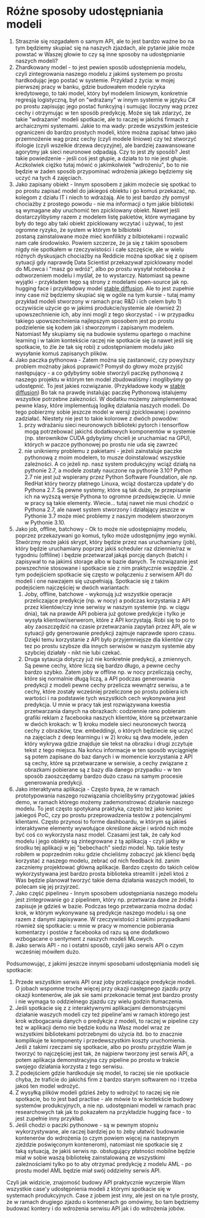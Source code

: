 # Różne sposoby udostępniania modeli
1. Strasznie się rozgadałem o samym API, ale to jest bardzo ważne bo na tym będziemy skupiać się na naszych zjazdach, ale pytanie jakie może powstać w Waszej głowie to czy są inne sposoby na udostępnianie naszych modeli? 
2. Zhardkowany model - to jest pewien sposób udostępnienia modelu, czyli zintegrowania naszego modelu z jakimś systemem po prostu hardkodując jego postać w systemie. Przykład z życia: w mojej pierwszej pracy w banku, gdzie budowałem modele ryzyka kredytowego, to taki model, który był modelem liniowym, konkretnie regresją logistyczną, był on "wdrażany" w innym systemie w języku C# po prostu zapisując jego postać funkcyjną i sumując iloczyny wag przez cechy i otrzymując w ten sposób predykcję. Może się tak zdarzyć, że takie "wdrażanie" modeli spotkacie, ale to raczej w jakichś firmach z archaicznymi systemami. Jakie to ma wady: przede wszystkim jesteście ograniczeni do bardzo prostych modeli, które można zapisać łatwo jako przemnożenie wag przez cechy (czyli modele liniowe) czy też stworzyć ifologie (czyli wszelkie drzewa decyzyjne), ale bardziej zaawansowane agorytmy jak sieci neuronowe odpadają. Czy to jest zły sposób? Jest takie powiedzenie - jeśli coś jest głupie, a działa to to nie jest głupie. Aczkolwiek ciężko tutaj mówić o jakimkolwiek "wdrożeniu", bo to nie będzie w żaden sposób przypominać wdrożenia jakiego będziemy się uczyć na tych 4 zajęciach.
3. Jako zapisany obiekt - Innym sposobem z jakim możecie się spotkać to po prostu zapisać model do jakiegoś obiektu i go komuś przekazać, np. kolegom z działu IT i niech to wdrażają. Ale to jest bardzo zły pomysł chociażby z prostego powodu - nie ma informacji o tym jakie biblioteki są wymagane aby uruchomić ten zpicklowany obiekt. Nawet jeśli dostarczylibyśmy razem z modelem listę pakietów, które wymagane by były do tego aby taki obiekt zpicklowany wczytać i używać, to jest ogromne ryzyko, że system w którym te bilbioteki zostaną zainstalowane może mieć konfilikty z bilbiotekami i rozwalić nam całe środowisko. Powiem szczerze, że ja się z takim sposobem nigdy nie spotkałem w rzeczywistości i całe szczęście, ale w wielu różnych dyskusjach chociażby na Reddicie można spotkać się z opisem sytuacji gdy naprawdę Data Scientist przekazywał zpicklowany model do MLowca i "masz go wdróż", albo po prostu wysyłał notebooka z odtworzeniem modelu i myślał, że to wystarczy. 
   Natomiast są pewne wyjątki - przykładem tego są strony z modelami open-source jak np. hugging face i przykładowy model [stable diffusion](https://huggingface.co/stabilityai/stable-diffusion-xl-base-1.0). Ale to jest zupełnie inny case niż będziemy skupiać się w ogóle na tym kursie - tutaj mamy przykład modeli stworzony w ramach prac R&D i ich celem było 1) oczywiście użycie go w jakimś produkcie/systemie ale również 2) upowszechnienie ich, aby inni mogli z tego skorzystać - i w przypadku takiego upowszechnienia najlepszym sposobem jest po prostu podzielenie się kodem jak i stworzonym i zapisanym modelem. Natomiast My skupiamy się na budowie systemu opartego o machine learning i w takim kontekście raczej nie spotkacie się (a nawet jeśli się spotkacie, to źle że tak się robi) z udostępnianiem modelu jako wysyłanie komuś zapisanych plików.
4. Jako paczka pythonowa - Zatem można się zastanowić, czy powyższy problem możnaby jakoś poprawić? Pomysł do głowy może przyjść następujący - a co gdybyśmy sobie stworzyli paczkę pythonową z naszego projektu w którym ten model zbudowaliśmy i moglibyśmy go udostępnić. To jest jakieś rozwiązanie. (Przykładowe kody w  [stable diffusion](https://huggingface.co/stabilityai/stable-diffusion-xl-base-1.0)) Bo tak na prawdę instalując paczkę Pythonową istalujemy wszystkie potrzebne zalezności. W dodatku możemy zaimplementować pewne klasy, które implementują logikę działania naszych modeli. Do tego pobierzmy sobie jeszcze model w wersji zpicklowanej i powinno zadziałać. Niestety nie jest to takie kolorowe z dwóch powodów:
	1. przy wdrażaniu sieci neuronowych biblioteki pytorch i tensorflow mogą potrzebować jakichś dodatkowych komponentów w systemie (np. sterowników CUDA gdybyśmy chcieli je uruchamiać na GPU), których w paczce pythonowej po prostu nie uda się zawrzeć
	2. nie unikniemy problemu z pakietami - jeżeli zainstaluje paczke pythonową z moim modelem, to musze doinstalować wszystkie zależności. A co jeżeli np. nasz system produkcyjny wciąż działą na pythonie 2.7, a modele zostały nauczone na pythonie 3.10? Python 2.7 nie jest już wspierany przez Python Software Foundation, ale np. RedHat który tworzy płatnego Linuxa, wciąż dostarcza update'y do Pythona 2.7. Są pewne systemy, które są tak duże, że przepisanie ich na wyższą wersje Pythona to ogromne przedsięwzięcie. U mnie w pracy są takie elementy. Wiecie... tutaj nawet nie musi chodzić o Pythona 2.7, ale nawet system stworzony i działający jeszcze w Pythonie 3.7 może mieć problemy z naszym modelem stworzonym w Pythonie 3.10.
5. Jako job, offline, batchowy - Ok to może nie udostępniajmy modelu, poprzez przekazywani go komuś, tylko może udostępnijmy jego wyniki. Stwórzmy może jakiś skrypt, który będzie przez nas uruchamiany (job), który będzie uruchamiany poprzez jakiś scheduler raz dziennie/raz w tygodniu (offiline) i będzie przetwarzał jakąś porcję danych (batch) i zapisywał to na jakimś storage albo w bazie danych. Te rozwiązanie jest powszechnie stosowane i spotkacie sie z nim praktycznie wszędzie. Z tym podejściem spotkacie się często w połączeniu z serwisem API do modeli i one nawzajem się uzupełniają. Spotkacie się z takim podejściem najczęściej w dwóch wariantach:
	1. Joby, offline, batchowe - wykonują już wszystkie operacje przeliczające predykcje (np. w nocy) a podczas korzystania z API przez klientów/czy inne serwisy w naszym systemie (np. w ciągu dnia), tak na prawde API pobiera już gotowe predykcje i tylko je wysyła klientowi/serwerom, które z API korzystają. Robi się to po to aby zaoszczędzić na czasie przetwarzania zapytań przez API, ale w sytuacji gdy generowanie predykcji zajmuje naprawde sporo czasu. Dzięki temu korzystanie z  API było przyjemniejsze dla klientów czy tez po prostu szybsze dla innych serwisów w naszym systemie aby szybciej działały - nikt nie lubi czekać.
	2. Druga sytaucja dotyczy już nie konkretnie predykcji, a zmiennych. Są pewne cechy, które liczą się bardzo długo, a pewne cechy bardzo szybko. Zatem joby w offline np. w nocy przeliczają cechy, które się normalnie długą liczą, a API podczas generowania predykcji z modeli pewne cechy przelicza wewnątrz serwisu, a te cechy, które zostały wcześniej przeliczone po prostu pobiera ich wartości i na podstawie tych wszystkich cech wykonywana jest predykcja. U mnie w pracy tak jest rozwiązywana kwestia przetwarzania danych na obrazkach: codziennie rano pobieram grafiki reklam z facebooka naszych klientów, które są przetwarzanie w dwóch krokach: w 1) kroku modele sieci neuronowych tworzą cechy z obrazków, tzw. embeddingi, o których będziecie się uczyć na zajęciach z deep learningu i w 2) kroku są dwa modele, jeden który wykrywa gdzie znajduje sie tekst na obrazku i drugi zczytuje tekst z tego miejsca. Na końcu informacje w ten sposób wyciągnięte są potem zapisane do baz danych i w momencie korzystania z API są cechy, które są przetwarzane w serwisie, a cechy związane z obrazkami pobierane są z bazy dla danego przypadku - w ten sposób zaoszczędamy bardzo dużo czasu na samym procesie generowania predykcji.
6. Jako interaktywna aplikacja - Często bywa, że w ramach prototypowania naszego rozwiązania chcielibyśmy przygotować jakieś demo, w ramach którego możemy zademonstrować działanie naszego modelu. To jest często spotykana praktyka, często też jako koniec jakiegoś PoC, czy po prostu przeprowadzenia testów z potencjalnymi klientami. Często przynosi to forme dashboardu, w którym są jakieś interaktywne elementy wywołujące określone akcje i wśród nich może być coś co wykorzysta nasz model. Czasami jest tak, że cały kod modelu i jego obiekty są zintegrowane z tą aplikacją - czyli jakby w środku tej aplikacji w jej "bebechach" siedzi model. Np. takie testy robiłem w poprzednim roku gdzie chcieliśmy zobaczyć jak klienci będą korzystać z naszego modelu, zebrać od nich feedback itd. zanim zaczniemy projektować główną aplikacje. Bardzo często do takich celów wykorzystywana jest bardzo prosta biblioteka streamlit i jeżeli ktoś z Was będzie planował tworzyć takie dema działania waszych modeli, to polecam się jej przyjrzeć.
7. Jako część pipelineu - Innym sposobem udostępniania naszego modelu jest zintegrowanie go z pipelinem, który np. przetwarza dane ze źródła i zapisuje je gdzieś w bazie. Podczas tego przetwarzania można dodać krok, w którym wykonywane są predykcje naszego modelu i są one razem z danymi zapisywane. W rzeczywistości z takimi przypadkami również się spotkacie: u mnie w pracy w momencie pobierania komentarzy i postów z facebooka od razu są one dodatkowo wzbogacane o sentyment z naszych modeli MLowych. 
8. Jako serwis API - no i ostatni sposób, czyli jako serwis API o czym wcześniej mówiłem dużo. 

Podsumowując, z jakimi jeszcze innymi sposobami udostępniania modeli się spotkacie:
1. Przede wszystkim serwis API oraz joby przeliczające predykcje modeli. O jobach wspomne troche więcej przy okazji następnego zjazdu przy okazji kontenerów, ale jak sie sami przekonacie temat jest bardzo prosty i nie wymaga to oddzielnego zjazdu czy wielu godzin tłumaczenia. 
2. Jeśli spotkacie się z z interaktywnymi aplikacjami demonstrującymi działanie waszych modeli czy też pipeline'ami w ramach którego jest krok wzbogacania danych o predykcje z modeli, to raczej w pipeline czy też w aplikacji demo nie będzie kodu na Wasz model wraz ze wszystkimi bibliotekami potrzebnymi do użycia itd. bo to znacznie komplikuje te komponenty i przedewszystkim koszty uruchomienia. Jeśli z takimi rzeczami się spotkacie, albo po prostu przyjdzie Wam je tworzyć to najczęściej jest tak, że najpierw tworzony jest serwis API, a potem aplikacja demonstracyjna czy pipeline po prostu w trakcie swojego działania korzysta z tego serwisu.
3. Z podejściem gdzie hardkoduje się model, to raczej sie nie spotkacie chyba, że traficie do jakichś firm z bardzo starym softwarem no i trzeba jakoś ten model wdrożyć.
4. Z wysyłką plików modeli gdzieś żeby to wdrożyć to raczej się nie spotkacie, bo to jest bad practise - ale mówie to w kontekście budowy systemów produkcyjnych, a nie np. udostępniani modeli w ramach prac researchowych tak jak to pokazałem na przykładzie hugging face - to jest zupełnie inny przykład.
5. Jeśli chodzi o paczki pythonowe - są w pewnym stopniu wykorzystywane, ale raczej bardziej po to żeby ułatwić budowanie kontenerów do wdrożenia (o czym powiem więcej na nastepnym zjeździe poświęconym kontenerom), natomiast nie spotkacie się z taką sytuacją, że jakiś serwis np. obsługujący płatności mobilne będzie miał w sobie waszą bibliotekę zainstalowaną ze wszystkimi zależnościami tylko po to aby otrzymać predykcję z modelu AML - po prostu model AML będzie miał swój oddzielny serwis API.

Czyli jak widzicie, znajomość budowy API praktycznie wyczerpie Wam wszystkie case'y udostępnienia modeli z którymi spotkacie się w systemach produkcyjnych. Case z jobem jest inny, ale jest on na tyle prosty, że w ramach drugiego zjazdu o kontenerach go omówimy, bo tam będziemy budować kontery i do wdrożenia serwisu API jak i do wdrożenia jobów. 